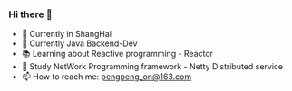 ### Hi there 👋

- 🔭 Currently in ShangHai
- 🌱 Currently  Java Backend-Dev  
- 📚 Learning about Reactive programming  - Reactor
- 💼 Study  NetWork Programming framework  - Netty 
            Distributed service 
- 📫 How to reach me: pengpeng_on@163.com


